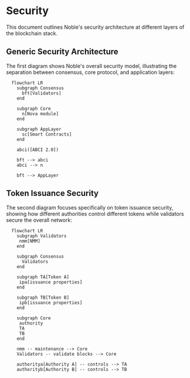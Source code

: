 # Security

This document outlines Noble's security architecture at different layers of the blockchain stack.

## Generic Security Architecture

The first diagram shows Noble's overall security model, illustrating the separation between
consensus, core protocol, and application layers:

```mermaid
  flowchart LR
    subgraph Consensus
      bft[Validators]
    end

    subgraph Core
      n[Nova module]
    end

    subgraph AppLayer
      sc[Smart Contracts]
    end

    abci([ABCI 2.0])

    bft --> abci
    abci --> n

    bft --> AppLayer
```

## Token Issuance Security

The second diagram focuses specifically on token issuance security, showing how different
authorities control different tokens while validators secure the overall network:

```mermaid
  flowchart LR
    subgraph Validators
     nmm[NMM]
    end

    subgraph Consensus
      Validators
    end

    subgraph TA[Token A]
     ipa[issuance properties]
    end

    subgraph TB[Token B]
     ipb[issuance properties]
    end

    subgraph Core
     authority
     TA
     TB
    end

    nmm -- maintenance --> Core
    Validators -- validate blocks --> Core

    authoritya[Authority A] -- controls --> TA
    authorityb[Authority B] -- controls --> TB
```
